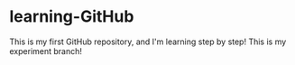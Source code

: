 # learning-GitHub
This is my first GitHub repository, and I'm learning step by step!
This is my experiment branch!
